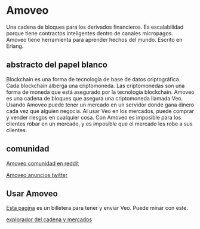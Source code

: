 Amoveo
==========

Una cadena de bloques para los derivados financieros.
Es escalabilidad porque tiene contractos inteligentes dentro de canales micropagos.
Amoveo tiene herramienta para aprender hechos del mundo.
Escrito en Erlang.


## abstracto del papel blanco

Blockchain es una forma de tecnología de base de datos criptográfica. Cada blockchain alberga una criptomoneda. Las criptomonedas son una forma de moneda que está asegurado por la tecnología blockchain.
Amoveo es una cadena de bloques que asegura una criptomoneda llamada Veo.
Usando Amoveo puede tener un mercado en un servidor donde gana dinero cada vez que alguien negocia.
Al usar Veo en los mercados, puede comprar y vender riesgos en cualquier cosa.
Con Amoveo es imposible para los clientes robar en un mercado, y es imposible que el mercado les robe a sus clientes.

## comunidad

[Amoveo comunidad en reddit](https://www.reddit.com/r/Amoveo/)

[Amoveo anuncios twitter](https://twitter.com/zack_bitcoin)

## Usar Amoveo

[Esta pagina](http://146.185.142.103:8080/wallet.html?es) es un billetera para tener y enviar Veo. Puede minar con este.

[explorador del cadena y mercados](http://146.185.142.103:8080/explorer.html)